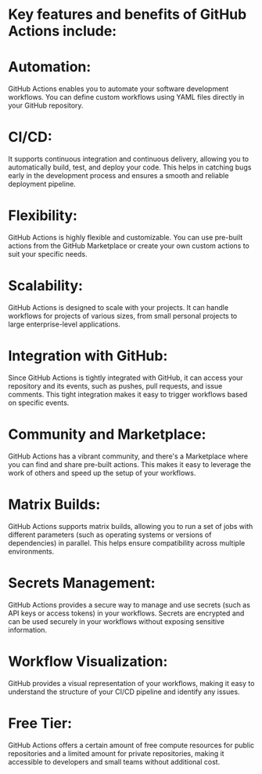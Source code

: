 # Key features and benefits of GitHub Actions include:
# Automation:
GitHub Actions enables you to automate your software development workflows. You can define custom workflows using YAML files directly in your GitHub repository.

# CI/CD:
It supports continuous integration and continuous delivery, allowing you to automatically build, test, and deploy your code. This helps in catching bugs early in the development process and ensures a smooth and reliable deployment pipeline.

# Flexibility: 
GitHub Actions is highly flexible and customizable. You can use pre-built actions from the GitHub Marketplace or create your own custom actions to suit your specific needs.

# Scalability: 
GitHub Actions is designed to scale with your projects. It can handle workflows for projects of various sizes, from small personal projects to large enterprise-level applications.

# Integration with GitHub: 
Since GitHub Actions is tightly integrated with GitHub, it can access your repository and its events, such as pushes, pull requests, and issue comments. This tight integration makes it easy to trigger workflows based on specific events.

# Community and Marketplace: 
GitHub Actions has a vibrant community, and there's a Marketplace where you can find and share pre-built actions. This makes it easy to leverage the work of others and speed up the setup of your workflows.

# Matrix Builds: 
GitHub Actions supports matrix builds, allowing you to run a set of jobs with different parameters (such as operating systems or versions of dependencies) in parallel. This helps ensure compatibility across multiple environments.

# Secrets Management: 
GitHub Actions provides a secure way to manage and use secrets (such as API keys or access tokens) in your workflows. Secrets are encrypted and can be used securely in your workflows without exposing sensitive information.

# Workflow Visualization: 
GitHub provides a visual representation of your workflows, making it easy to understand the structure of your CI/CD pipeline and identify any issues.

# Free Tier: 
GitHub Actions offers a certain amount of free compute resources for public repositories and a limited amount for private repositories, making it accessible to developers and small teams without additional cost.

